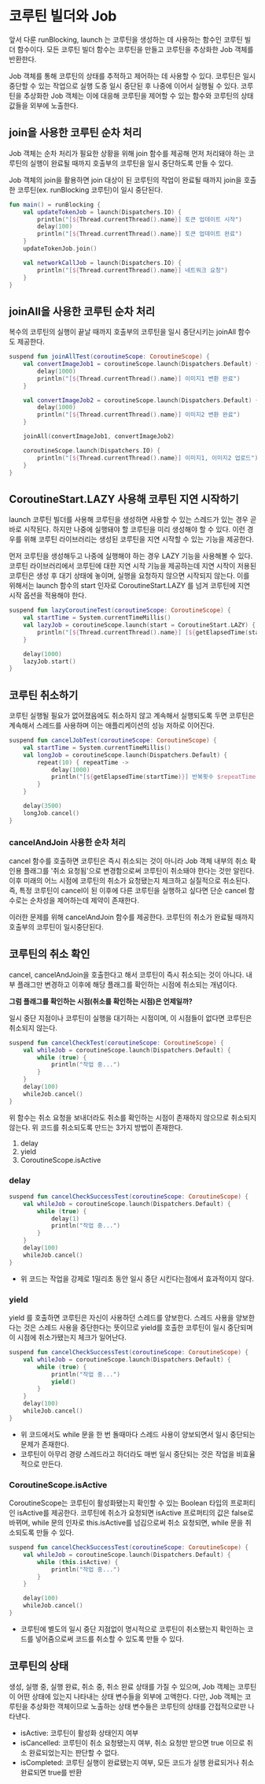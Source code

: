 # 코루틴 빌더와 Job

앞서 다룬 runBlocking, launch 는 코루틴을 생성하는 데 사용하는 함수인 코루틴 빌더 함수이다.
모든 코루틴 빌더 함수는 코루틴을 만들고 코루틴을 추상화한 Job 객체를 반환한다.

Job 객체를 통해 코루틴의 상태를 추적하고 제어하는 데 사용할 수 있다.
코루틴은 일시 중단할 수 있는 작업으로 실행 도중 일시 중단된 후 나중에 이어서 실행될 수 있다. 
코루틴을 추상화한 Job 객체는 이에 대응해 코루틴을 제어할 수 있는 함수와 코루틴의 상태 값들을 외부에 노출한다.

## join을 사용한 코루틴 순차 처리

Job 객체는 순차 처리가 필요한 상황을 위해 join 함수를 제공해 먼저 처리돼야 하는 코루틴의 실행이 완료될 때까지 호출부의 코루틴을 일시 중단하도록 만들 수 있다.

Job 객체의 join을 활용하면 join 대상이 된 코루틴의 작업이 완료될 때까지 join을 호출한 코루틴(ex. runBlocking 코루틴)이 일시 중단된다.

```kotlin
fun main() = runBlocking {
    val updateTokenJob = launch(Dispatchers.IO) {
        println("[${Thread.currentThread().name}] 토큰 업데이트 시작")
        delay(100)
        println("[${Thread.currentThread().name}] 토큰 업데이트 완료")
    }
    updateTokenJob.join()

    val networkCallJob = launch(Dispatchers.IO) {
        println("[${Thread.currentThread().name}] 네트워크 요청")
    }
}
```

## joinAll을 사용한 코루틴 순차 처리

복수의 코루틴의 실행이 끝날 때까지 호출부의 코루틴을 일시 중단시키는 joinAll 함수도 제공한다.

```kotlin
suspend fun joinAllTest(coroutineScope: CoroutineScope) {
    val convertImageJob1 = coroutineScope.launch(Dispatchers.Default) {
        delay(1000)
        println("[${Thread.currentThread().name}] 이미지1 변환 완료")
    }

    val convertImageJob2 = coroutineScope.launch(Dispatchers.Default) {
        delay(1000)
        println("[${Thread.currentThread().name}] 이미지2 변환 완료")
    }

    joinAll(convertImageJob1, convertImageJob2)

    coroutineScope.launch(Dispatchers.IO) {
        println("[${Thread.currentThread().name}] 이미지1, 이미지2 업로드")
    }
}
```

## CoroutineStart.LAZY 사용해 코루틴 지연 시작하기

launch 코루틴 빌더를 사용해 코루틴을 생성하면 사용할 수 있는 스레드가 있는 경우 곧바로 시작된다.
하지만 나중에 실행돼야 할 코루틴을 미리 생성해야 할 수 있다. 이런 경우를 위해 코루틴 라이브러리는 생성된 코루틴을 지연 시작할 수 있는 기능을 제공한다.

먼저 코루틴을 생성해두고 나중에 실행해야 하는 경우 LAZY 기능을 사용해볼 수 있다.
코루틴 라이브러리에서 코루틴에 대한 지연 시작 기능을 제공하는데 지연 시작이 저용된 코루틴은 생성 후 대기 상태에 놓이며, 실행을 요청하지 않으면 시작되지 않는다.
이를 위해서는 launch 함수의 start 인자로 CoroutineStart.LAZY 를 넘겨 코루틴에 지연 시작 옵션을 적용해야 한다.

```kotlin
suspend fun lazyCoroutineTest(coroutineScope: CoroutineScope) {
    val startTime = System.currentTimeMillis()
    val lazyJob = coroutineScope.launch(start = CoroutineStart.LAZY) {
        println("[${Thread.currentThread().name}] [${getElapsedTime(startTime)}] 지연 실행")
    }

    delay(1000)
    lazyJob.start()
}
```

## 코루틴 취소하기

코루틴 실행될 필요가 없어졌음에도 취소하지 않고 계속해서 실행되도록 두면 코루틴은 계속해서 스레드를 사용하며 이는 애플리케이션의 성능 저하로 이어진다.

```kotlin
suspend fun cancelJobTest(coroutineScope: CoroutineScope) {
    val startTime = System.currentTimeMillis()
    val longJob = coroutineScope.launch(Dispatchers.Default) {
        repeat(10) { repeatTime ->
            delay(1000)
            println("[${getElapsedTime(startTime)}] 반복횟수 $repeatTime")
        }
    }

    delay(3500)
    longJob.cancel()
}
```

### cancelAndJoin 사용한 순차 처리 

cancel 함수를 호출하면 코루틴은 즉시 취소되는 것이 아니라 Job 객체 내부의 취소 확인용 플래그를 '취소 요청됨'으로 변경함으로써 코루틴이 취소돼야 한다는 것만 알린다.
이후 미래의 어느 시점에 코루틴의 취소가 요청됐는지 체크하고 실질적으로 취소된다.
즉, 특정 코루틴이 cancel이 된 이후에 다른 코루틴을 실행하고 싶다면 단순 cancel 함수로는 순차성을 제어하는데 제약이 존재한다.

이러한 문제를 위해 cancelAndJoin 함수를 제공한다.
코루틴의 취소가 완료될 때까지 호출부의 코루틴이 일시중단된다.

## 코루틴의 취소 확인

cancel, cancelAndJoin을 호출한다고 해서 코루틴이 즉시 취소되는 것이 아니다.
내부 플래그만 변경하고 이후에 해당 플래그를 확인하는 시점에 취소되는 개념이다.

**그럼 플래그를 확인하는 시점(취소를 확인하는 시점)은 언제일까?**

일시 중단 지점이나 코루틴이 실행을 대기하는 시점이며, 이 시점들이 없다면 코루틴은 취소되지 않는다.

```kotlin
suspend fun cancelCheckTest(coroutineScope: CoroutineScope) {
    val whileJob = coroutineScope.launch(Dispatchers.Default) { 
        while (true) {
            println("작업 중...")
        }
    }
    delay(100)
    whileJob.cancel()
}
```

위 함수는 취소 요청을 보내더라도 취소를 확인하는 시점이 존재하지 않으므로 취소되지 않는다.
위 코드를 취소되도록 만드는 3가지 방법이 존재한다.

1. delay
2. yield
3. CoroutineScope.isActive

### delay

```kotlin
suspend fun cancelCheckSuccessTest(coroutineScope: CoroutineScope) {
    val whileJob = coroutineScope.launch(Dispatchers.Default) {
        while (true) {
            delay(1)
            println("작업 중...")
        }
    }
    delay(100)
    whileJob.cancel()
}
```

- 위 코드는 작업을 강제로 1밀리초 동안 일시 중단 시킨다는점에서 효과적이지 않다.

### yield

yield 를 호출하면 코루틴은 자신이 사용하던 스레드를 양보한다. 스레드 사용을 양보한다는 것은 스레드 사용을 중단한다는 뜻이므로 yield를 호출한 코루틴이 일시 중단되며 이 시점에 취소가됐는지 체크가 일어난다.

```kotlin
suspend fun cancelCheckSuccessTest(coroutineScope: CoroutineScope) {
    val whileJob = coroutineScope.launch(Dispatchers.Default) {
        while (true) {
            println("작업 중...")
            yield()
        }
    }
    delay(100)
    whileJob.cancel()
}
```

- 위 코드에서도 while 문을 한 번 돌때마다 스레드 사용이 양보되면서 일시 중단되는 문제가 존재한다.
- 코루틴이 아무리 경량 스레드라고 하더라도 매번 일시 중단되는 것은 작업을 비효율적으로 만든다.

### CoroutineScope.isActive

CoroutineScope는 코루틴이 활성화됐는지 확인할 수 있는 Boolean 타입의 프로퍼티인 isActive를 제공한다.
코루틴에 취소가 요청되면 isActive 프로퍼티의 값은 false로 바뀌며, while 문의 인자로 this.isActive를 넘김으로써 취소 요청되면, while 문을 취소되도록 만들 수 있다.

```kotlin
suspend fun cancelCheckSuccessTest(coroutineScope: CoroutineScope) {
    val whileJob = coroutineScope.launch(Dispatchers.Default) {
        while (this.isActive) {
            println("작업 중...")
        }
    }

    delay(100)
    whileJob.cancel()
}
```

- 코루틴에 별도의 일시 중단 지점없이 명시적으로 코루틴이 취소됐는지 확인하는 코드를 넣어줌으로써 코드를 취소할 수 있도록 만들 수 있다.

## 코루틴의 상태

생성, 실행 중, 실행 완료, 취소 중, 취소 완료 상태를 가질 수 있으며, Job 객체는 코루틴이 어떤 상태에 있는지 나타내는 상태 변수들을 외부에 고액한다.
다만, Job 객체는 코루틴을 추상화한 객체이므로 노출하는 상태 변수들은 코루틴의 상태를 간접적으로만 나타낸다. 
- isActive: 코루틴이 활성화 상태인지 여부
- isCancelled: 코루틴이 취소 요청됐는지 여부, 취소 요청만 받으면 true 이므로 취소 완료되었는지는 판단할 수 없다. 
- isCompleted: 코루틴 실행이 완료됐는지 여부, 모든 코드가 실행 완료되거나 취소 완료되면 true를 반환